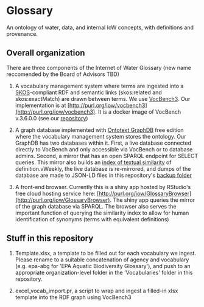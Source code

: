# Glossary
An ontology of water, data, and internal IoW concepts, with definitions and provenance.

## Overall organization

There are three components of the Internet of Water Glossary (new name reccomended by the Board of Advisors TBD)

1. A vocabulary management system where terms are ingested into a [SKOS](https://www.w3.org/2004/02/skos/)-compliant RDF and semantic links (skos:related and skos:exactMatch) are drawn between terms. We use [VocBench3](http://vocbench.uniroma2.it/). Our implementation is at [http://purl.org/iow/vocbench3](http://purl.org/iow/vocbench3). It is a docker image of VocBench v.3.6.0.0 (see our [repository](https://github.com/internetofwater/docker-vocbench3))

2. A graph database implemented with [Ontotext GraphDB](http://graphdb.ontotext.com/) free edition where the vocabulary management system stores the ontology. Our GraphDB has two databases within it. First, a live database connected directly to VocBench and only accessible via VocBench or to database admins. Second, a mirror that has an open SPARQL endpoint for SELECT queries. This mirror also builds an [index of textual similarity](http://graphdb.ontotext.com/documentation/standard/semantic-similarity-searches.html) of definition.vWeekly, the live database is re-mirrored, and dumps of the database are made to JSON-LD files in this repository's [backup folder](https://github.com/internetofwater/Glossary/Backups)

3. A front-end browser. Currently this is a shiny app hosted by RStudio's free cloud hosting service here: [http://purl.org/iow/GlossaryBrowser](http://purl.org/iow/GlossaryBrowser). The shiny app queries the mirror of the graph database via SPARQL. The browser also serves the important function of querying the similarity index to allow for human identification of synonyms (terms with equivalent definitions)



## Stuff in this repository

1. Template.xlsx, a template to be filled out for each vocabulary we ingest. Please rename to a suitable concatenation of agency and vocabulary (e.g. epa-abg for 'EPA Aquatic Biodiversity Glossary'), and push to an appropriate organization-level folder in the 'Vocabularies' folder in this repository.

2. excel_vocab_import.pr, a script to wrap and ingest a filled-in xlsx template into the RDF graph using VocBench3
